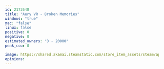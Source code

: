 ```yaml
---
id: 2173640
title: "Aery VR - Broken Memories"
windows: "true"
mac: "false"
linux: false
positive: 0
negative: 0
estimated_owners: "0 - 20000"
peak_ccu: 0

image: https://shared.akamai.steamstatic.com/store_item_assets/steam/apps/2173640/header.jpg?t=1725287029
opinions:
---
```

